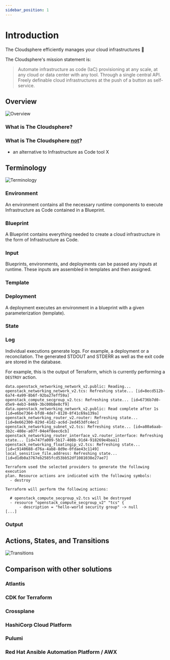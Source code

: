 ```yaml
---
sidebar_position: 1
---
```


# Introduction

The Cloudsphere efficiently manages your cloud infrastructures 🚀

The Cloudsphere's mission statement is:

> Automate infrastructure as code (IaC) provisioning at any scale,
> at any cloud or data center with any tool. Through a single central
> API. Freely definable cloud infrastructures at the push of a button
> as self-service.

## Overview

![Overview](overview.png "Overview")

### What is The Cloudsphere?

### What is The Cloudsphere <u>not</u>?

* an alternative to Infrastructure as Code tool X

## Terminology

![Terminology](terminology.png)

### Environment

An environment contains all the necessary runtime components to
execute Infrastructure as Code contained in a Blueprint.

### Blueprint

A Blueprint contains everything needed to create a cloud infrastructure
in the form of Infrastructure as Code.

### Input

Blueprints, environments, and deployments can be passed any inputs at runtime.
These inputs are assembled in templates and then assigned.

### Template

### Deployment

A deployment executes an environment in a blueprint with a given
parameterization (template).

### State

### Log

Individual executions generate logs. For example, a deployment or a reconcilation.
The generated STDOUT and STDERR as well as the exit code are stored in the database.

For example, this is the output of Terraform, which is currently performing a ``DESTROY`` action.

```
data.openstack_networking_network_v2.public: Reading...
openstack_networking_network_v2.tcs: Refreshing state... [id=8ecd512b-6a74-4a99-8b6f-92ba27eff59a]
openstack_compute_secgroup_v2.tcs: Refreshing state... [id=6736b7d0-d5e9-4eb3-8469-3bc00b8e8cf9]
data.openstack_networking_network_v2.public: Read complete after 1s [id=e6be7364-bfd8-4de7-8120-8f41c69a139a]
openstack_networking_router_v2.router: Refreshing state... [id=8e662300-829d-41d2-ac6d-2ed453dfc4ec]
openstack_networking_subnet_v2.tcs: Refreshing state... [id=a80a6aab-3b2c-408e-a07f-04e4f8eec6cb]
openstack_networking_router_interface_v2.router_interface: Refreshing state... [id=747fa009-5b17-408b-91d4-918269e4baa1]
openstack_networking_floatingip_v2.tcs: Refreshing state... [id=c9140688-d76a-4ab8-8d9e-0fdae43c1149]
local_sensitive_file.address: Refreshing state... [id=d1db0a3767eb2585fcd53bb52df1081038e27ae7]

Terraform used the selected providers to generate the following execution
plan. Resource actions are indicated with the following symbols:
  - destroy

Terraform will perform the following actions:

  # openstack_compute_secgroup_v2.tcs will be destroyed
  - resource "openstack_compute_secgroup_v2" "tcs" {
      - description = "hello-world security group" -> null
[...]
```

### Output

## Actions, States, and Transitions

![Transitions](transitions.png)

## Comparison with other solutions

### Atlantis

### CDK for Terraform

### Crossplane

### HashiCorp Cloud Platform

### Pulumi

### Red Hat Ansible Automation Platform / AWX
